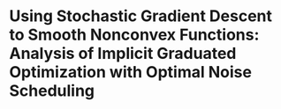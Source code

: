 # Using Stochastic Gradient Descent to Smooth Nonconvex Functions: Analysis of Implicit Graduated Optimization with Optimal Noise Scheduling
